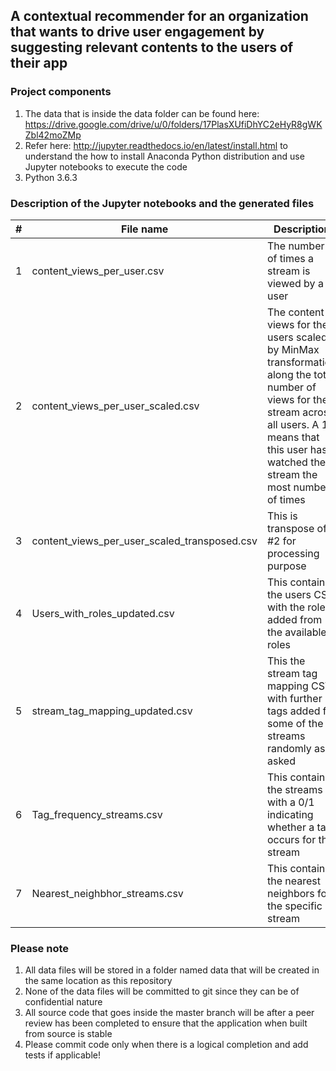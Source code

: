 ## A contextual recommender for an organization that wants to drive user engagement by suggesting relevant contents to the users of their app

### Project components
1. The data that is inside the data folder can be found here: https://drive.google.com/drive/u/0/folders/17PlasXUfiDhYC2eHyR8gWKZbl42moZMp
2. Refer here: http://jupyter.readthedocs.io/en/latest/install.html to understand the how to install Anaconda Python distribution and use Jupyter notebooks to execute the code
3. Python 3.6.3

### Description of the Jupyter notebooks and the generated files
| # |	File name	| Description |	Source code notebook file |
| --- | --- | --- | --- |
| 1 |	content_views_per_user.csv |	The number of times a stream is viewed by a user	| DataProcessor |
| 2	| content_views_per_user_scaled.csv |	The content views for the users scaled by MinMax transformation along the total number of views for the stream across all users. A 1 means that this user has watched the stream the most number of times	| DataProcessor |
| 3	| content_views_per_user_scaled_transposed.csv |	This is transpose of #2 for processing purpose	| DataProcessor |
| 4	| Users_with_roles_updated.csv | This contains the users CSV with the roles added from the available roles	| UserRoles |
| 5	| stream_tag_mapping_updated.csv |	This the stream tag mapping CSV with further tags added for some of the streams randomly as asked	| Stream_Tag_mapping |
| 6	| Tag_frequency_streams.csv	| This contains the streams with a 0/1 indicating whether a tag occurs for the stream	| Stream_tag_transformation |
| 7	| Nearest_neighbhor_streams.csv |	This contains the nearest neighbors for the specific stream	| Content_content_recommender |

### Please note
1. All data files will be stored in a folder named data that will be created in the same location as this repository
2. None of the data files will be committed to git since they can be of confidential nature
3. All source code that goes inside the master branch will be after a peer review has been completed to ensure that the application when built from source is stable
4. Please commit code only when there is a logical completion and add tests if applicable!
